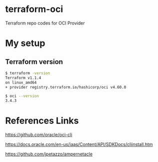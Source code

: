 # terraform-oci
Terraform repo codes for OCI Provider

# My setup

## Terraform version
```bash
$ terraform -version 
Terraform v1.1.4
on linux_amd64
+ provider registry.terraform.io/hashicorp/oci v4.60.0
```

```bash
$ oci --version 
3.4.3
```

# References Links
https://github.com/oracle/oci-cli 

https://docs.oracle.com/en-us/iaas/Content/API/SDKDocs/cliinstall.htm

https://github.com/jpetazzo/ampernetacle 
